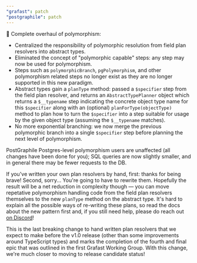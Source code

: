 ```yaml
---
"grafast": patch
"postgraphile": patch
---
```


🚨 Complete overhaul of polymorphism:

- Centralized the responsibility of polymorphic resolution from field plan
  resolvers into abstract types.
- Eliminated the concept of "polymorphic capable" steps: any step may now be
  used for polymorphism.
- Steps such as `polymorphicBranch`, `pgPolymorphism`, and other polymorphism
  related steps no longer exist as they are no longer supported in this new
  paradigm.
- Abstract types gain a `planType` method: passed a `$specifier` step from the
  field plan resolver, and returns an `AbstractTypePlanner` object which returns
  a `$__typename` step indicating the concrete object type name for this
  `$specifier` along with an (optional) `planForType(objectType)` method to plan
  how to turn the `$specifier` into a step suitable for usage by the given
  object type (assuming the `$__typename` matches).
- No more exponential branching: we now merge the previous polymorphic branch
  into a single `$specifier` step before planning the next level of
  polymorphism.

PostGraphile Postgres-level polymorphism users are unaffected (all changes have
been done for you); SQL queries are now slightly smaller, and in general there
may be fewer requests to the DB.

If you've written your own plan resolvers by hand, first: thanks for being
brave! Second, sorry... You're going to have to rewrite them. Hopefully the
result will be a net reduction in complexity though &mdash; you can move
repetative polymorphism handling code from the field plan resolvers themselves
to the new `planType` method on the abstract type. It's hard to explain all the
possible ways of re-writing these plans, so read the docs about the new pattern
first and, if you still need help, please do reach out
[on Discord](https://discord.gg/graphile)!

This is the last breaking change to hand written plan resolvers that we expect
to make before the v1.0 release (other than some improvements around TypeScript
types) and marks the completion of the fourth and final epic that was outlined
in the first Grafast Working Group. With this change, we're much closer to
moving to release candidate status!
